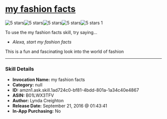 # [my fashion facts](http://alexa.amazon.com/#skills/amzn1.ask.skill.1ad724c0-bf81-4bdd-801a-1a34c40e4867)
![5 stars](../../images/ic_star_black_18dp_1x.png)![5 stars](../../images/ic_star_black_18dp_1x.png)![5 stars](../../images/ic_star_black_18dp_1x.png)![5 stars](../../images/ic_star_black_18dp_1x.png)![5 stars](../../images/ic_star_black_18dp_1x.png) 1

To use the my fashion facts skill, try saying...

* *Alexa, start my fashion facts*

This is a fun and fascinating look into the world of fashion

***

### Skill Details

* **Invocation Name:** my fashion facts
* **Category:** null
* **ID:** amzn1.ask.skill.1ad724c0-bf81-4bdd-801a-1a34c40e4867
* **ASIN:** B01LWX3TFV
* **Author:** Lynda Creighton
* **Release Date:** September 21, 2016 @ 01:43:41
* **In-App Purchasing:** No
